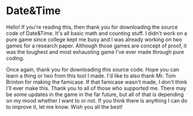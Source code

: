# Date&Time

Hello! If you're reading this, then thank you for downloading the source code of Date&Time. It's all basic math and counting stuff. I didn't work on a pure game since
college kept me busy and I was already working on two games for a research paper. Although those games are concept of proof, it was the toughest and most exhausting game
I've ever made through pure coding.

Once again, thank you for downloading this source code. Hope you can learn a thing or two from this tool I made. I'd like to also thank Mr. Tom Brinton for making the
famicase. If that famicase wasn't made, I don't think I'll ever make this. Thank you to all of those who supported me. There may be some updates in the game in the
far future, but all of that is depending on my mood whether I want to or not. If you think there is anything I can do to improve it, let me know. Wish you all the best!


